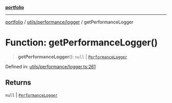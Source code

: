 [**portfolio**](../../../../README.md)

***

[portfolio](../../../../modules.md) / [utils/performance/logger](../README.md) / getPerformanceLogger

# Function: getPerformanceLogger()

> **getPerformanceLogger**(): `null` \| [`PerformanceLogger`](../classes/PerformanceLogger.md)

Defined in: [utils/performance/logger.ts:261](https://github.com/tnorlund/Portfolio/blob/cd5a7d08366334fbfbc77c91625ea60caaef2c2c/portfolio/utils/performance/logger.ts#L261)

## Returns

`null` \| [`PerformanceLogger`](../classes/PerformanceLogger.md)
